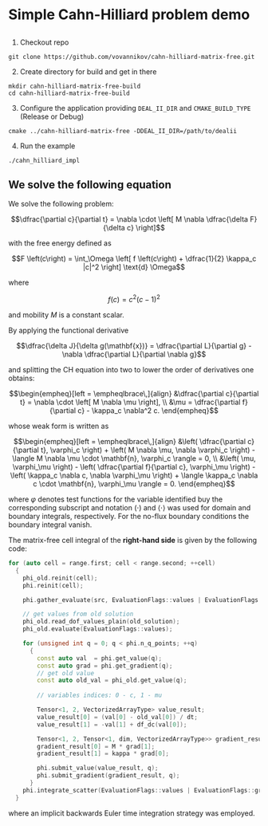 # Simple Cahn-Hilliard problem demo

## 

1. Checkout repo
```
git clone https://github.com/vovannikov/cahn-hilliard-matrix-free.git
```

2. Create directory for build and get in there
```
mkdir cahn-hilliard-matrix-free-build
cd cahn-hilliard-matrix-free-build
```

3. Configure the application providing `DEAL_II_DIR` and `CMAKE_BUILD_TYPE` (Release or Debug)
```
cmake ../cahn-hilliard-matrix-free -DDEAL_II_DIR=/path/to/dealii
```

4. Run the example
```
./cahn_hilliard_impl
```

## We solve the following equation
We solve the following problem:

```math
\dfrac{\partial c}{\partial t} = \nabla \cdot \left[ M \nabla \dfrac{\delta F}{\delta c} \right]
```
with the free energy defined as
```math
F \left(c\right) = \int_\Omega \left[ f \left(c\right) + \dfrac{1}{2} \kappa_c |c|^2 \right] \text{d} \Omega
```
where
```math
f \left(c\right) = c^2\left( c - 1 \right)^2
```
and mobility $M$ is a constant scalar.

By applying the functional derivative
```math
\dfrac{\delta J}{\delta g(\mathbf{x})} = \dfrac{\partial L}{\partial g} - \nabla \dfrac{\partial L}{\partial \nabla g}
```
and splitting the CH equation into two to lower the order of derivatives one obtains:
```math
\begin{empheq}[left = \empheqlbrace\,]{align}
	&\dfrac{\partial c}{\partial t} = \nabla \cdot \left[ M \nabla \mu \right], \\
	&\mu = \dfrac{\partial f}{\partial c} - \kappa_c \nabla^2 c.
\end{empheq}
```
whose weak form is written as
```math
\begin{empheq}[left = \empheqlbrace\,]{align}
	&\left( \dfrac{\partial c}{\partial t}, \varphi_c \right) + \left( M \nabla \mu, \nabla \varphi_c \right) - \langle M \nabla \mu \cdot \mathbf{n}, \varphi_c \rangle = 0,  \\
	&\left( \mu, \varphi_\mu \right) - \left( \dfrac{\partial f}{\partial c}, \varphi_\mu \right) - \left( \kappa_c \nabla c, \nabla \varphi_\mu \right) + \langle \kappa_c \nabla c \cdot \mathbf{n}, \varphi_\mu \rangle = 0.
\end{empheq}
```
where $\varphi$ denotes test functions for the variable identified buy the corresponding subscript and notation $\left( \cdot \right)$ and $\langle \cdot \rangle$ was used for domain and boundary integrals, respectively. For the no-flux boundary conditions the boundary integral vanish.

The matrix-free cell integral of the **right-hand side** is given by the following code:
```cpp
for (auto cell = range.first; cell < range.second; ++cell)
  {
    phi_old.reinit(cell);
    phi.reinit(cell);

    phi.gather_evaluate(src, EvaluationFlags::values | EvaluationFlags::gradients);

    // get values from old solution
    phi_old.read_dof_values_plain(old_solution);
    phi_old.evaluate(EvaluationFlags::values);

    for (unsigned int q = 0; q < phi.n_q_points; ++q)
      {
        const auto val  = phi.get_value(q);
        const auto grad = phi.get_gradient(q);
        // get old value
        const auto old_val = phi_old.get_value(q);
        
        // variables indices: 0 - c, 1 - mu

        Tensor<1, 2, VectorizedArrayType> value_result;
        value_result[0] = (val[0] - old_val[0]) / dt;
        value_result[1] = -val[1] + df_dc(val[0]);

        Tensor<1, 2, Tensor<1, dim, VectorizedArrayType>> gradient_result;
        gradient_result[0] = M * grad[1];
        gradient_result[1] = kappa * grad[0];

        phi.submit_value(value_result, q);
        phi.submit_gradient(gradient_result, q);
      }
    phi.integrate_scatter(EvaluationFlags::values | EvaluationFlags::gradients, dst);
  }
```
where an implicit backwards Euler time integration strategy was employed.

